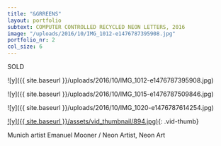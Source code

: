 ```yaml
---
title: "&GRREENS"
layout: portfolio
subtext: COMPUTER CONTROLLED RECYCLED NEON LETTERS, 2016
image: "/uploads/2016/10/IMG_1012-e1476787395908.jpg"
portfolio_nr: 2
col_size: 6
---
```

SOLD

![y]({{ site.baseurl }}/uploads/2016/10/IMG_1012-e1476787395908.jpg)

![y]({{ site.baseurl }}/uploads/2016/10/IMG_1015-e1476787509846.jpg)

![y]({{ site.baseurl }}/uploads/2016/10/IMG_1020-e1476787614254.jpg)

[![y]({{ site.baseurl }}/assets/vid_thumbnail/894.jpg)](https://www.youtube.com/watch?v=DrJ4GUZT77o){: .vid-thumb}

Munich artist Emanuel Mooner / Neon Artist, Neon Art
